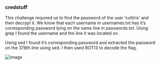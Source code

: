 ### credstuff
This challenge required us to find the password of the user ‘cultiris’ and then decrypt it. We know that each username in usernames.txt has it’s corresponding password lying on the same line in passwords.txt. 
Using grep I found the username and the line it was located on. 

Using sed I found it’s corresponding password and extracted the password on the 378th line using sed.
I then used ROT13 to decode the flag. 

![image](https://github.com/KarsCode/Cryptonite_PicoCTFTask/assets/117924364/f2c83a31-84aa-41bf-9a77-d26f1711983b)

